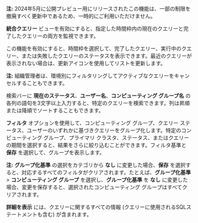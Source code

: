 **注:** 2024年5月に公開プレビュー用にリリースされたこの機能は、一部の制限を撤廃すべく更新中であるため、一時的にご利用いただけません。

**統合クエリー** ビューを有効にすると、指定した時間枠内の現在のクエリーと完了したクエリーの両方を監視できます。

この機能を有効にすると、時間枠を選択して、完了したクエリー、実行中のクエリー、または失敗したクエリーのステータスを表示できます。最近のクエリーが表示されない場合は、更新アイコンを使用してリストを更新します。

**注:** 組織管理者は、環境別にフィルタリングしてアクティブなクエリーをキャンセルすることもできます。

検索バーに **現在のステータス**、**ユーザー名**、**コンピューティング グループ名** の各列の語句を3文字以上入力すると、特定のクエリーを検索できます。列は昇順または降順でソートすることもできます。

**フィルタ** オプションを使用して、コンピューティング グループ、クエリー ステータス、ユーザーのいずれかに基づきクエリーをグループ化します。特定のコンピューティング グループ、プライマリ クラスタ、ステータス、またはクエリーの期間を選択すると、結果をさらに絞り込むことができます。フィルタ基準と **保存** を選択して、グループを表示します。

**注:** **グループ化基準** の選択をカテゴリから **なし** に変更した場合、**保存** を選択すると、対応するすべてのフィルタがクリアされます。たとえば、**グループ化基準** > **コンピューティング グループ** を選択し、**グループ化基準** を **なし** に変更した場合、変更を保存すると、選択されたコンピューティング グループはすべてクリアされます。

**詳細を表示** には、クエリーに関するすべての情報 (クエリーに使用されるSQLステートメントも含む) が含まれます。


